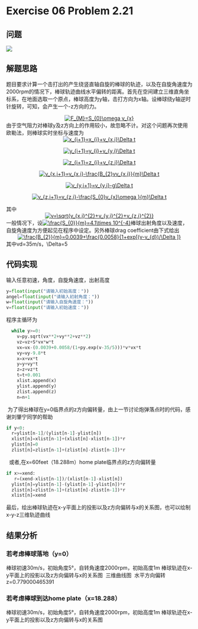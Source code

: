 # Exercise 06 Problem 2.21
## 问题
![](https://github.com/lopo70/Computational_Physics_N2015301020170/blob/master/Exercise%2006/%E6%8D%95%E8%8E%B7.PNG)
## 解题思路
题目要求计算一个击打出的产生绕竖直轴自旋的棒球的轨迹，以及在自旋角速度为2000rpm的情况下，棒球轨迹曲线水平偏转的距离。首先在空间建立三维直角坐标系，在地面选取一个原点，棒球高度为y轴，击打方向为x轴。设棒球绕y轴逆时针旋转，可知，会产生一个-z方向的力。
<div align=center><a href="http://www.codecogs.com/eqnedit.php?latex=F_{M}=S_{0}\omega&space;v_{x}" target="_blank"><img src="http://latex.codecogs.com/gif.latex?F_{M}=S_{0}\omega&space;v_{x}" title="F_{M}=S_{0}\omega v_{x}" /></a>
<div align=left>
由于空气阻力对棒球y及z方向上的作用较小，故忽略不计。对这个问题再次使用欧勒法，则棒球实时坐标与速度为
<div align=center><a href="http://www.codecogs.com/eqnedit.php?latex=x_{i&plus;1}=x_{i}&plus;v_{x,i}\Delta&space;t" target="_blank"><img src="http://latex.codecogs.com/gif.latex?x_{i&plus;1}=x_{i}&plus;v_{x,i}\Delta&space;t" title="x_{i+1}=x_{i}+v_{x,i}\Delta t" /></a>

<a href="http://www.codecogs.com/eqnedit.php?latex=y_{i&plus;1}=y_{i}&plus;v_{y,i}\Delta&space;t" target="_blank"><img src="http://latex.codecogs.com/gif.latex?y_{i&plus;1}=y_{i}&plus;v_{y,i}\Delta&space;t" title="y_{i+1}=y_{i}+v_{y,i}\Delta t" /></a>

<a href="http://www.codecogs.com/eqnedit.php?latex=z_{i&plus;1}=z_{i}&plus;v_{z,i}\Delta&space;t" target="_blank"><img src="http://latex.codecogs.com/gif.latex?z_{i&plus;1}=z_{i}&plus;v_{z,i}\Delta&space;t" title="z_{i+1}=z_{i}+v_{z,i}\Delta t" /></a>

<a href="http://www.codecogs.com/eqnedit.php?latex=v_{x,i&plus;1}=v_{x,i}-\frac{B_{2}vv_{x,i}}{m}\Delta&space;t" target="_blank"><img src="http://latex.codecogs.com/gif.latex?v_{x,i&plus;1}=v_{x,i}-\frac{B_{2}vv_{x,i}}{m}\Delta&space;t" title="v_{x,i+1}=v_{x,i}-\frac{B_{2}vv_{x,i}}{m}\Delta t" /></a>

<a href="http://www.codecogs.com/eqnedit.php?latex=v_{y,i&plus;1}=v_{y,i}-g\Delta&space;t" target="_blank"><img src="http://latex.codecogs.com/gif.latex?v_{y,i&plus;1}=v_{y,i}-g\Delta&space;t" title="v_{y,i+1}=v_{y,i}-g\Delta t" /></a>

<a href="http://www.codecogs.com/eqnedit.php?latex=v_{z,i&plus;1}=v_{z,i}-\frac{S_{0}v_{x}\omega&space;}{m}\Delta&space;t" target="_blank"><img src="http://latex.codecogs.com/gif.latex?v_{z,i&plus;1}=v_{z,i}-\frac{S_{0}v_{x}\omega&space;}{m}\Delta&space;t" title="v_{z,i+1}=v_{z,i}-\frac{S_{0}v_{x}\omega }{m}\Delta t" /></a>

<div align=left>其中
<div align=center><a href="http://www.codecogs.com/eqnedit.php?latex=v=\sqrt{v_{x,i}^{2}&plus;v_{y,i}^{2}&plus;v_{z,i}^{2}}" target="_blank"><img src="http://latex.codecogs.com/gif.latex?v=\sqrt{v_{x,i}^{2}&plus;v_{y,i}^{2}&plus;v_{z,i}^{2}}" title="v=\sqrt{v_{x,i}^{2}+v_{y,i}^{2}+v_{z,i}^{2}}" /></a>
<div align=left>
一般情况下，设<a href="http://www.codecogs.com/eqnedit.php?latex=\frac{S_{0}}{m}=4.1\times&space;10^{-4}" target="_blank"><img src="http://latex.codecogs.com/gif.latex?\frac{S_{0}}{m}=4.1\times&space;10^{-4}" title="\frac{S_{0}}{m}=4.1\times 10^{-4}" /></a>棒球出射角度以及速度，自旋角速度为方便起见在程序中设定。另外棒球drag coefficient由下式给出
  
<div align=center><a href="http://www.codecogs.com/eqnedit.php?latex=\frac{B_{2}}{m}=0.0039&plus;\frac{0.0058}{1&plus;exp[(v-v_{d})/\Delta&space;]}" target="_blank"><img src="http://latex.codecogs.com/gif.latex?\frac{B_{2}}{m}=0.0039&plus;\frac{0.0058}{1&plus;exp[(v-v_{d})/\Delta&space;]}" title="\frac{B_{2}}{m}=0.0039+\frac{0.0058}{1+exp[(v-v_{d})/\Delta ]}" /></a>

<div align=left>
其中vd=35m/s，\Delta=5

## 代码实现
输入任意初速，角度，自旋角速度，出射高度
```python
y=float(input("请输入初始高度："))
angel=float(input("请输入初射角度："))
w=float(input("请输入自旋角速度："))
v=float(input("请输入初始速度："))
```
程序主循环为
```python
  while y>=0:
    v=py.sqrt(vx**2+vy**2+vz**2)
    vz=vz+S*vx*w*t
    vx=vx-(0.0039+0.0058/(1+py.exp(v-35/5)))*v*vx*t
    vy=vy-9.8*t
    x=x+vx*t
    y=y+vy*t
    z=z+vz*t
    t=t+0.001
    xlist.append(x)
    ylist.append(y)
    zlist.append(z)
    n=n+1
```
  为了得出棒球在y=0临界点的z方向偏转量，由上一节讨论炮弹落点时的代码，感谢刘肇宁同学的帮助
  ```python
  if y<0:
    r=ylist[n-1]/(ylist[n-1]-ylist[n])
    xlist[n]=xlist[n-1]+(xlist[n]-xlist[n-1])*r
    ylist[n]=0
    zlist[n]=zlist[n-1]+(zlist[n]-zlist[n-1])*r
```
  
  或者,在x=60feet（18.288m）home plate临界点的z方向偏转量
  ```python
  if x>=xend:
    r=(xend-xlist[n-1])/(xlist[n-1]-xlist[n])
    ylist[n]=ylist[n-1]-(ylist[n-1]-ylist[n])*r
    zlist[n]=zlist[n-1]+(zlist[n]-zlist[n-1])*r
    xlist[n]=xend
```

最后，绘出棒球轨迹在x-y平面上的投影以及z方向偏转与x的关系图，也可以绘制x-y-z三维轨迹曲线
   
## 结果分析

### 若考虑棒球落地（y=0）
棒球初速30m/s，初始角度5°，自转角速度2000rpm，初始高度1m
棒球轨迹在x-y平面上的投影以及z方向偏转与x的关系图
![]()
三维曲线图
![]()
水平方向偏转z=0.779000465391
### 若考虑棒球到达home plate（x=18.288）
棒球初速30m/s，初始角度5°，自转角速度2000rpm，初始高度1m
棒球轨迹在x-y平面上的投影以及z方向偏转与x的关系图

